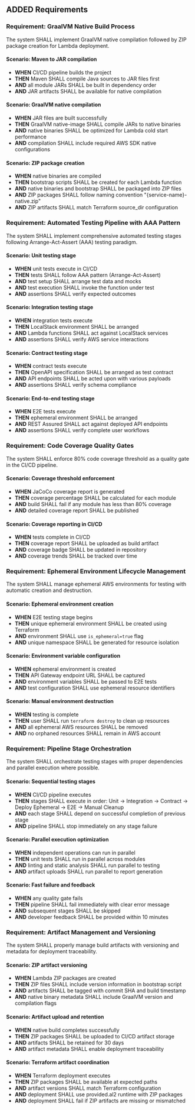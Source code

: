## ADDED Requirements

### Requirement: GraalVM Native Build Process
The system SHALL implement GraalVM native compilation followed by ZIP package creation for Lambda deployment.

#### Scenario: Maven to JAR compilation
- **WHEN** CI/CD pipeline builds the project
- **THEN** Maven SHALL compile Java sources to JAR files first
- **AND** all module JARs SHALL be built in dependency order
- **AND** JAR artifacts SHALL be available for native compilation

#### Scenario: GraalVM native compilation
- **WHEN** JAR files are built successfully
- **THEN** GraalVM native-image SHALL compile JARs to native binaries
- **AND** native binaries SHALL be optimized for Lambda cold start performance
- **AND** compilation SHALL include required AWS SDK native configurations

#### Scenario: ZIP package creation
- **WHEN** native binaries are compiled
- **THEN** bootstrap scripts SHALL be created for each Lambda function
- **AND** native binaries and bootstrap SHALL be packaged into ZIP files
- **AND** ZIP packages SHALL follow naming convention "{service-name}-native.zip"
- **AND** ZIP artifacts SHALL match Terraform source_dir configuration

### Requirement: Automated Testing Pipeline with AAA Pattern
The system SHALL implement comprehensive automated testing stages following Arrange-Act-Assert (AAA) testing paradigm.

#### Scenario: Unit testing stage
- **WHEN** unit tests execute in CI/CD
- **THEN** tests SHALL follow AAA pattern (Arrange-Act-Assert)
- **AND** test setup SHALL arrange test data and mocks
- **AND** test execution SHALL invoke the function under test
- **AND** assertions SHALL verify expected outcomes

#### Scenario: Integration testing stage
- **WHEN** integration tests execute
- **THEN** LocalStack environment SHALL be arranged
- **AND** Lambda functions SHALL act against LocalStack services
- **AND** assertions SHALL verify AWS service interactions

#### Scenario: Contract testing stage
- **WHEN** contract tests execute
- **THEN** OpenAPI specification SHALL be arranged as test contract
- **AND** API endpoints SHALL be acted upon with various payloads
- **AND** assertions SHALL verify schema compliance

#### Scenario: End-to-end testing stage
- **WHEN** E2E tests execute
- **THEN** ephemeral environment SHALL be arranged
- **AND** REST Assured SHALL act against deployed API endpoints
- **AND** assertions SHALL verify complete user workflows

### Requirement: Code Coverage Quality Gates
The system SHALL enforce 80% code coverage threshold as a quality gate in the CI/CD pipeline.

#### Scenario: Coverage threshold enforcement
- **WHEN** JaCoCo coverage report is generated
- **THEN** coverage percentage SHALL be calculated for each module
- **AND** build SHALL fail if any module has less than 80% coverage
- **AND** detailed coverage report SHALL be published

#### Scenario: Coverage reporting in CI/CD
- **WHEN** tests complete in CI/CD
- **THEN** coverage report SHALL be uploaded as build artifact
- **AND** coverage badge SHALL be updated in repository
- **AND** coverage trends SHALL be tracked over time

### Requirement: Ephemeral Environment Lifecycle Management
The system SHALL manage ephemeral AWS environments for testing with automatic creation and destruction.

#### Scenario: Ephemeral environment creation
- **WHEN** E2E testing stage begins
- **THEN** unique ephemeral environment SHALL be created using Terraform
- **AND** environment SHALL use `is_ephemeral=true` flag
- **AND** unique namespace SHALL be generated for resource isolation

#### Scenario: Environment variable configuration
- **WHEN** ephemeral environment is created
- **THEN** API Gateway endpoint URL SHALL be captured
- **AND** environment variables SHALL be passed to E2E tests
- **AND** test configuration SHALL use ephemeral resource identifiers

#### Scenario: Manual environment destruction
- **WHEN** testing is complete
- **THEN** user SHALL run `terraform destroy` to clean up resources
- **AND** all ephemeral AWS resources SHALL be removed
- **AND** no orphaned resources SHALL remain in AWS account

### Requirement: Pipeline Stage Orchestration
The system SHALL orchestrate testing stages with proper dependencies and parallel execution where possible.

#### Scenario: Sequential testing stages
- **WHEN** CI/CD pipeline executes
- **THEN** stages SHALL execute in order: Unit → Integration → Contract → Deploy Ephemeral → E2E → Manual Cleanup
- **AND** each stage SHALL depend on successful completion of previous stage
- **AND** pipeline SHALL stop immediately on any stage failure

#### Scenario: Parallel execution optimization
- **WHEN** independent operations can run in parallel
- **THEN** unit tests SHALL run in parallel across modules
- **AND** linting and static analysis SHALL run parallel to testing
- **AND** artifact uploads SHALL run parallel to report generation

#### Scenario: Fast failure and feedback
- **WHEN** any quality gate fails
- **THEN** pipeline SHALL fail immediately with clear error message
- **AND** subsequent stages SHALL be skipped
- **AND** developer feedback SHALL be provided within 10 minutes

### Requirement: Artifact Management and Versioning
The system SHALL properly manage build artifacts with versioning and metadata for deployment traceability.

#### Scenario: ZIP artifact versioning
- **WHEN** Lambda ZIP packages are created
- **THEN** ZIP files SHALL include version information in bootstrap script
- **AND** artifacts SHALL be tagged with commit SHA and build timestamp
- **AND** native binary metadata SHALL include GraalVM version and compilation flags

#### Scenario: Artifact upload and retention
- **WHEN** native build completes successfully
- **THEN** ZIP packages SHALL be uploaded to CI/CD artifact storage
- **AND** artifacts SHALL be retained for 30 days
- **AND** artifact metadata SHALL enable deployment traceability

#### Scenario: Terraform artifact coordination
- **WHEN** Terraform deployment executes
- **THEN** ZIP packages SHALL be available at expected paths
- **AND** artifact versions SHALL match Terraform configuration
- **AND** deployment SHALL use provided.al2 runtime with ZIP packages
- **AND** deployment SHALL fail if ZIP artifacts are missing or mismatched